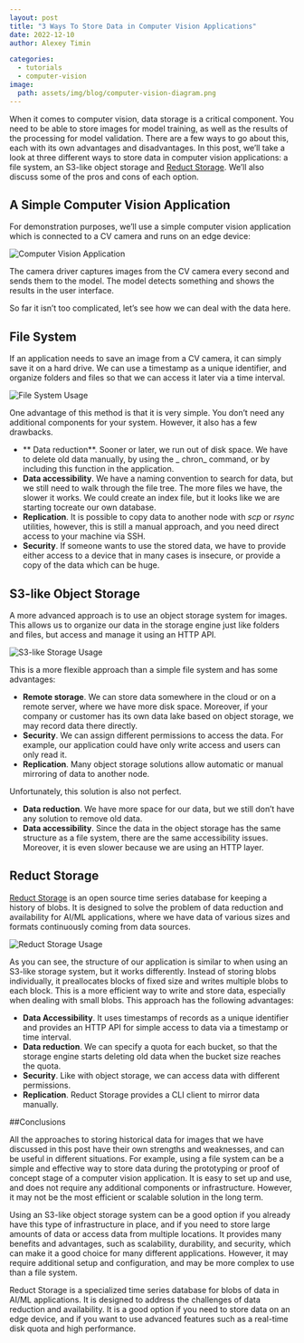 ```yaml
---
layout: post
title: "3 Ways To Store Data in Computer Vision Applications"
date: 2022-12-10
author: Alexey Timin

categories:
  - tutorials
  - computer-vision 
image:
  path: assets/img/blog/computer-vision-diagram.png 
---
```


When it comes to computer vision, data storage is a critical component. You need to be able to store images for model
training, as well as the results of the processing for model validation. There are a few ways to go about this, each
with its own advantages and disadvantages. In this post, we’ll take a look at three different ways to store data in
computer vision applications: a file system, an S3-like object storage and [Reduct Storage](https://reduct-storage.dev).
We’ll also discuss some of the pros and cons of each option.

## A Simple Computer Vision Application

For demonstration purposes, we’ll use a simple computer vision application which is connected to a CV camera and runs on
an edge device:

![Computer Vision Application](https://dev-to-uploads.s3.amazonaws.com/uploads/articles/3xnmmbq4i49j8ejnh5qu.png)

The camera driver captures images from the CV camera every second and sends them to the model. The model detects
something and shows the results in the user interface.

So far it isn’t too complicated, let’s see how we can deal with the data here.

## File System

If an application needs to save an image from a CV camera, it can simply save it on a hard drive. We can use a timestamp
as a unique identifier, and organize folders and files so that we can access it later via a time interval.

![File System Usage](https://dev-to-uploads.s3.amazonaws.com/uploads/articles/c8yj989keh5e8vny2krq.png)

One advantage of this method is that it is very simple. You don’t need any additional components for your system.
However, it also has a few drawbacks.

* ** Data reduction**. Sooner or later, we run out of disk space. We have to delete old data manually, by using the _
  chron_ command, or by including this function in the application.
* **Data accessibility**. We have a naming convention to search for data, but we still need to walk through the file
  tree. The more files we have, the slower it works. We could create an index file, but it looks like we are starting
  tocreate our own database.
* **Replication**. It is possible to copy data to another node with _scp_ or _rsync_ utilities, however, this is still a
  manual approach, and you need direct access to your machine via SSH.
* **Security**. If someone wants to use the stored data, we have to provide either access to a device that in many cases
  is insecure, or provide a copy of the data which can be huge.

## S3-like Object Storage

A more advanced approach is to use an object storage system for images. This allows us to organize our data in the
storage engine just like folders and files, but access and manage it using an HTTP API.

![S3-like Storage Usage](https://dev-to-uploads.s3.amazonaws.com/uploads/articles/z18jkoqhzd1qkmou4ge9.png)

This is a more flexible approach than a simple file system and has some advantages:

* **Remote storage**. We can store data somewhere in the cloud or on a remote server, where we have more disk space.
  Moreover, if your company or customer has its own data lake based on object storage, we may record data there
  directly.
* **Security**. We can assign different permissions to access the data. For example, our application could have only
  write access and users can only read it.
* **Replication**. Many object storage solutions allow automatic or manual mirroring of data to another node.

Unfortunately, this solution is also not perfect.

* **Data reduction**. We have more space for our data, but we still don’t have any solution to remove old data.
* **Data accessibility**. Since the data in the object storage has the same structure as a file system, there are the
  same accessibility issues. Moreover, it is even slower because we are using an HTTP layer.

## Reduct Storage

[Reduct Storage](https://reduct-storage.dev) is an open source time series database for keeping a history of blobs. It
is designed to solve the problem of data reduction and availability for AI/ML applications, where we have data of
various sizes and formats continuously coming from data sources.

![Reduct Storage Usage](https://dev-to-uploads.s3.amazonaws.com/uploads/articles/oeaornitl6k459vwmoz1.png)

As you can see, the structure of our application is similar to when using an S3-like storage system, but it works
differently. Instead of storing blobs individually, it preallocates blocks of fixed size and writes multiple blobs to
each block. This is a more efficient way to write and store data, especially when dealing with small blobs. This
approach has the following advantages:

* **Data Accessibility**. It uses timestamps of records as a unique identifier and provides an HTTP API for simple
  access to data via a timestamp or time interval.
* **Data reduction**. We can specify a quota for each bucket, so that the storage engine starts deleting old data when
  the bucket size reaches the quota.
* **Security**. Like with object storage, we can access data with different permissions.
* **Replication**. Reduct Storage provides a CLI client to mirror data manually.

##Conclusions

All the approaches to storing historical data for images that we have discussed in this post have their own strengths
and weaknesses, and can be useful in different situations. For example, using a file system can be a simple and
effective way to store data during the prototyping or proof of concept stage of a computer vision application. It is
easy to set up and use, and does not require any additional components or infrastructure. However, it may not be the
most efficient or scalable solution in the long term.

Using an S3-like object storage system can be a good option if you already have this type of infrastructure in place,
and if you need to store large amounts of data or access data from multiple locations. It provides many benefits and
advantages, such as scalability, durability, and security, which can make it a good choice for many different
applications. However, it may require additional setup and configuration, and may be more complex to use than a file
system.

Reduct Storage is a specialized time series database for blobs of data in AI/ML applications. It is designed to address
the challenges of data reduction and availability. It is a good option if you need to store data on an edge device, and
if you want to use advanced features such as a real-time disk quota and high performance.

